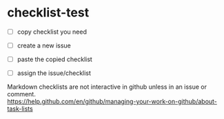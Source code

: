 # checklist-test

 - [ ] copy checklist you need
 - [ ] create a new issue
 - [ ] paste the copied checklist
 - [ ] assign the issue/checklist 


Markdown checklists are not interactive in github unless in an issue or comment.   
https://help.github.com/en/github/managing-your-work-on-github/about-task-lists
